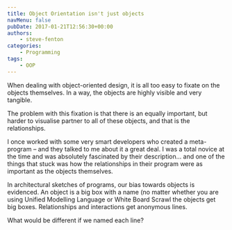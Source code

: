 ```yaml
---
title: Object Orientation isn't just objects
navMenu: false
pubDate: 2017-01-21T12:56:30+00:00
authors:
    - steve-fenton
categories:
    - Programming
tags:
    - OOP
---
```


When dealing with object-oriented design, it is all too easy to fixate on the objects themselves. In a way, the objects are highly visible and very tangible.

The problem with this fixation is that there is an equally important, but harder to visualise partner to all of these objects, and that is the relationships.

I once worked with some very smart developers who created a meta-program – and they talked to me about it a great deal. I was a total novice at the time and was absolutely fascinated by their description… and one of the things that stuck was how the relationships in their program were as important as the objects themselves.

In architectural sketches of programs, our bias towards objects is evidenced. An object is a big box with a name (no matter whether you are using Unified Modelling Language or White Board Scrawl the objects get big boxes. Relationships and interactions get anonymous lines.

What would be different if we named each line?